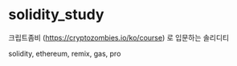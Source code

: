 # solidity_study

크립트좀비 (https://cryptozombies.io/ko/course) 로 입문하는 솔리디티

solidity, ethereum, remix, gas, pro
